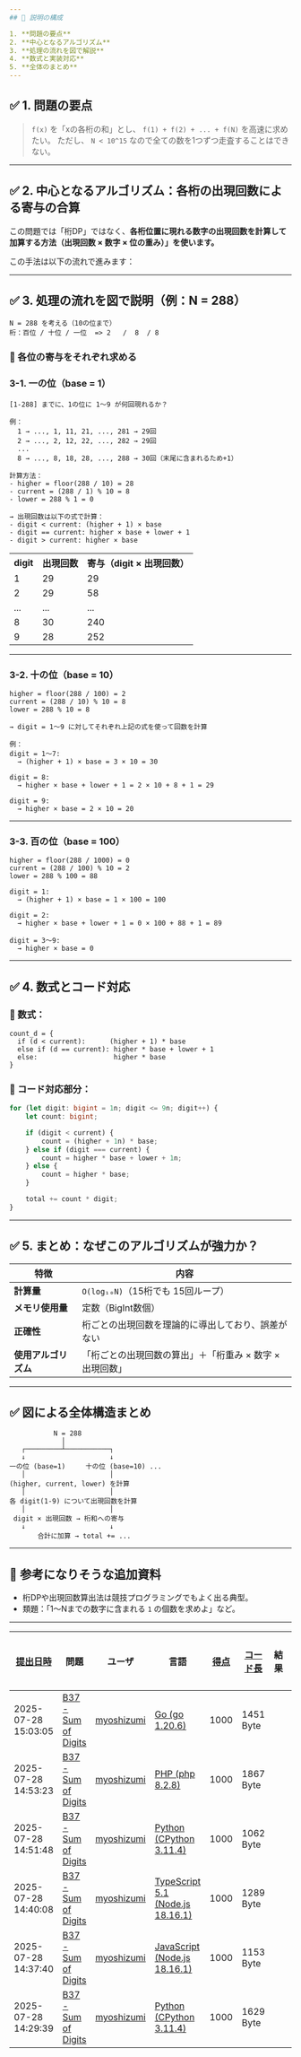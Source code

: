 ```yaml
---
## 🧭 説明の構成

1. **問題の要点**
2. **中心となるアルゴリズム**
3. **処理の流れを図で解説**
4. **数式と実装対応**
5. **全体のまとめ**
---
```


## ✅ 1. 問題の要点

> `f(x)` を「xの各桁の和」とし、 `f(1) + f(2) + ... + f(N)` を高速に求めたい。
> ただし、 `N < 10^15` なので全ての数を1つずつ走査することはできない。

---

## ✅ 2. 中心となるアルゴリズム：**各桁の出現回数による寄与の合算**

この問題では「桁DP」ではなく、**各桁位置に現れる数字の出現回数を計算して加算する方法（出現回数 × 数字 × 位の重み）」を使います。**

この手法は以下の流れで進みます：

---

## ✅ 3. 処理の流れを図で説明（例：N = 288）

```
N = 288 を考える（10の位まで）
桁：百位 / 十位 / 一位  => 2   /  8  / 8
```

### 🎯 各位の寄与をそれぞれ求める

### 3-1. 一の位（base = 1）

```
[1-288] までに、1の位に 1〜9 が何回現れるか？

例：
  1 → ..., 1, 11, 21, ..., 281 → 29回
  2 → ..., 2, 12, 22, ..., 282 → 29回
  ...
  8 → ..., 8, 18, 28, ..., 288 → 30回（末尾に含まれるため+1）

計算方法：
- higher = floor(288 / 10) = 28
- current = (288 / 1) % 10 = 8
- lower = 288 % 1 = 0

→ 出現回数は以下の式で計算：
- digit < current: (higher + 1) × base
- digit == current: higher × base + lower + 1
- digit > current: higher × base
```

<table>
<tr><th>digit</th><th>出現回数</th><th>寄与（digit × 出現回数）</th></tr>
<tr><td>1</td><td>29</td><td>29</td></tr>
<tr><td>2</td><td>29</td><td>58</td></tr>
<tr><td>...</td><td>...</td><td>...</td></tr>
<tr><td>8</td><td>30</td><td>240</td></tr>
<tr><td>9</td><td>28</td><td>252</td></tr>
</table>

---

### 3-2. 十の位（base = 10）

```
higher = floor(288 / 100) = 2
current = (288 / 10) % 10 = 8
lower = 288 % 10 = 8

→ digit = 1〜9 に対してそれぞれ上記の式を使って回数を計算

例：
digit = 1〜7:
  → (higher + 1) × base = 3 × 10 = 30

digit = 8:
  → higher × base + lower + 1 = 2 × 10 + 8 + 1 = 29

digit = 9:
  → higher × base = 2 × 10 = 20
```

---

### 3-3. 百の位（base = 100）

```
higher = floor(288 / 1000) = 0
current = (288 / 100) % 10 = 2
lower = 288 % 100 = 88

digit = 1:
  → (higher + 1) × base = 1 × 100 = 100

digit = 2:
  → higher × base + lower + 1 = 0 × 100 + 88 + 1 = 89

digit = 3〜9:
  → higher × base = 0
```

---

## ✅ 4. 数式とコード対応

### 🎯 数式：

```text
count_d = {
  if (d < current):      (higher + 1) * base
  else if (d == current): higher * base + lower + 1
  else:                   higher * base
}
```

### 🎯 コード対応部分：

```ts
for (let digit: bigint = 1n; digit <= 9n; digit++) {
    let count: bigint;

    if (digit < current) {
        count = (higher + 1n) * base;
    } else if (digit === current) {
        count = higher * base + lower + 1n;
    } else {
        count = higher * base;
    }

    total += count * digit;
}
```

---

## ✅ 5. まとめ：なぜこのアルゴリズムが強力か？

| 特徴                 | 内容                                                     |
| -------------------- | -------------------------------------------------------- |
| **計算量**           | `O(log₁₀N)`（15桁でも 15回ループ）                       |
| **メモリ使用量**     | 定数（BigInt数個）                                       |
| **正確性**           | 桁ごとの出現回数を理論的に導出しており、誤差がない       |
| **使用アルゴリズム** | 「桁ごとの出現回数の算出」＋「桁重み × 数字 × 出現回数」 |

---

## ✅ 図による全体構造まとめ

```
           N = 288
             │
   ┌─────────┴───────────┐
   ↓                     ↓
一の位 (base=1)     十の位 (base=10) ...
   │                     │
(higher, current, lower) を計算
   │                     │
各 digit(1-9) について出現回数を計算
   │                     │
 digit × 出現回数 → 桁和への寄与
   ↓                     ↓
       合計に加算 → total += ...
```

---

## 📌 参考になりそうな追加資料

- 桁DPや出現回数算出法は競技プログラミングでもよく出る典型。
- 類題：「1～Nまでの数字に含まれる `1` の個数を求めよ」など。

---

| [提出日時](https://atcoder.jp/contests/tessoku-book/submissions/me?desc=true&orderBy=created) | 問題                                                                                  | ユーザ                                            | 言語                                                                                                        | [得点](https://atcoder.jp/contests/tessoku-book/submissions/me?desc=true&orderBy=score) | [コード長](https://atcoder.jp/contests/tessoku-book/submissions/me?orderBy=source_length) | 結果 | [実行時間](https://atcoder.jp/contests/tessoku-book/submissions/me?orderBy=time_consumption) | [メモリ](https://atcoder.jp/contests/tessoku-book/submissions/me?orderBy=memory_consumption) |                                                                       |
| --------------------------------------------------------------------------------------------- | ------------------------------------------------------------------------------------- | ------------------------------------------------- | ----------------------------------------------------------------------------------------------------------- | --------------------------------------------------------------------------------------- | ----------------------------------------------------------------------------------------- | ---- | -------------------------------------------------------------------------------------------- | -------------------------------------------------------------------------------------------- | --------------------------------------------------------------------- |
| 2025-07-28 15:03:05                                                                           | [B37 - Sum of Digits](https://atcoder.jp/contests/tessoku-book/tasks/tessoku_book_dj) | [myoshizumi](https://atcoder.jp/users/myoshizumi) | [Go (go 1.20.6)](https://atcoder.jp/contests/tessoku-book/submissions/me?f.Language=5002)                   | 1000                                                                                    | 1451 Byte                                                                                 |      | 1 ms                                                                                         | 1632 KiB                                                                                     | [詳細](https://atcoder.jp/contests/tessoku-book/submissions/68007154) |
| 2025-07-28 14:53:23                                                                           | [B37 - Sum of Digits](https://atcoder.jp/contests/tessoku-book/tasks/tessoku_book_dj) | [myoshizumi](https://atcoder.jp/users/myoshizumi) | [PHP (php 8.2.8)](https://atcoder.jp/contests/tessoku-book/submissions/me?f.Language=5016)                  | 1000                                                                                    | 1867 Byte                                                                                 |      | 16 ms                                                                                        | 21284 KiB                                                                                    | [詳細](https://atcoder.jp/contests/tessoku-book/submissions/68006984) |
| 2025-07-28 14:51:48                                                                           | [B37 - Sum of Digits](https://atcoder.jp/contests/tessoku-book/tasks/tessoku_book_dj) | [myoshizumi](https://atcoder.jp/users/myoshizumi) | [Python (CPython 3.11.4)](https://atcoder.jp/contests/tessoku-book/submissions/me?f.Language=5055)          | 1000                                                                                    | 1062 Byte                                                                                 |      | 20 ms                                                                                        | 10596 KiB                                                                                    | [詳細](https://atcoder.jp/contests/tessoku-book/submissions/68006953) |
| 2025-07-28 14:40:08                                                                           | [B37 - Sum of Digits](https://atcoder.jp/contests/tessoku-book/tasks/tessoku_book_dj) | [myoshizumi](https://atcoder.jp/users/myoshizumi) | [TypeScript 5.1 (Node.js 18.16.1)](https://atcoder.jp/contests/tessoku-book/submissions/me?f.Language=5058) | 1000                                                                                    | 1289 Byte                                                                                 |      | 41 ms                                                                                        | 42928 KiB                                                                                    | [詳細](https://atcoder.jp/contests/tessoku-book/submissions/68006738) |
| 2025-07-28 14:37:40                                                                           | [B37 - Sum of Digits](https://atcoder.jp/contests/tessoku-book/tasks/tessoku_book_dj) | [myoshizumi](https://atcoder.jp/users/myoshizumi) | [JavaScript (Node.js 18.16.1)](https://atcoder.jp/contests/tessoku-book/submissions/me?f.Language=5009)     | 1000                                                                                    | 1153 Byte                                                                                 |      | 43 ms                                                                                        | 42784 KiB                                                                                    | [詳細](https://atcoder.jp/contests/tessoku-book/submissions/68006699) |
| 2025-07-28 14:29:39                                                                           | [B37 - Sum of Digits](https://atcoder.jp/contests/tessoku-book/tasks/tessoku_book_dj) | [myoshizumi](https://atcoder.jp/users/myoshizumi) | [Python (CPython 3.11.4)](https://atcoder.jp/contests/tessoku-book/submissions/me?f.Language=5055)          | 1000                                                                                    | 1629 Byte                                                                                 |      | 15 ms                                                                                        | 9604 KiB                                                                                     | [詳細](https://atcoder.jp/contests/tessoku-book/submissions/68006571) |
